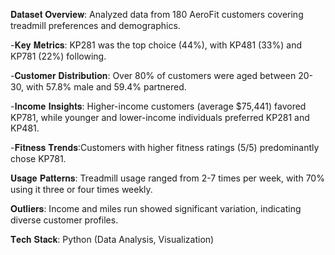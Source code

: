 𝐃𝐚𝐭𝐚𝐬𝐞𝐭 𝐎𝐯𝐞𝐫𝐯𝐢𝐞𝐰: Analyzed data from 180 AeroFit customers covering treadmill preferences and demographics.

-𝐊𝐞𝐲 𝐌𝐞𝐭𝐫𝐢𝐜𝐬: KP281 was the top choice (44%), with KP481 (33%) and KP781 (22%) following.

-𝐂𝐮𝐬𝐭𝐨𝐦𝐞𝐫 𝐃𝐢𝐬𝐭𝐫𝐢𝐛𝐮𝐭𝐢𝐨𝐧: Over 80% of customers were aged between 20-30, with 57.8% male and 59.4% partnered.

-𝐈𝐧𝐜𝐨𝐦𝐞 𝐈𝐧𝐬𝐢𝐠𝐡𝐭𝐬:   Higher-income customers (average $75,441) favored KP781, while younger and lower-income individuals preferred KP281 and KP481.

-𝐅𝐢𝐭𝐧𝐞𝐬𝐬 𝐓𝐫𝐞𝐧𝐝𝐬:Customers with higher fitness ratings (5/5) predominantly chose KP781.

𝐔𝐬𝐚𝐠𝐞 𝐏𝐚𝐭𝐭𝐞𝐫𝐧𝐬: Treadmill usage ranged from 2-7 times per week, with 70% using it three or four times weekly.

𝐎𝐮𝐭𝐥𝐢𝐞𝐫𝐬: Income and miles run showed significant variation, indicating diverse customer profiles.

𝐓𝐞𝐜𝐡 𝐒𝐭𝐚𝐜𝐤: Python (Data Analysis, Visualization)​
